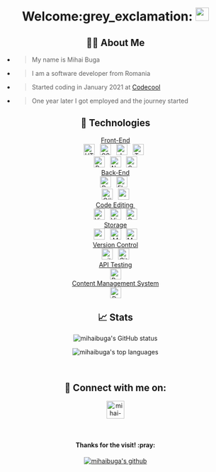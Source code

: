 <h1 align="center">
    Welcome:grey_exclamation:
    <img src="https://raw.githubusercontent.com/MartinHeinz/MartinHeinz/master/wave.gif" height="30px" />
</h1>

<h2 align="center">👨‍💻 About Me</h2>

- > My name is Mihai Buga
- > I am a software developer from Romania
- > Started coding in January 2021 at [Codecool](https://codecool.com/ro/)
- > One year later I got employed and the journey started

<h2 align="center">🔧 Technologies</h2>

<p align="center">
	<u>Front-End</u>
    <br>
    <img
        src="https://img.shields.io/badge/HTML5-E34F26?style=for-the-badge&logo=html5&logoColor=white"
        alt="HTML5 logo"
        title="HTML5"
        height="25"
    />
    &nbsp;
    <img
        src="https://img.shields.io/badge/CSS3-1572B6?style=for-the-badge&logo=css3&logoColor=white"
        alt="CSS3 logo"
        title="CSS3"
        height="25"
    />
    &nbsp;
    <img
        src="https://img.shields.io/badge/JavaScript-282C34?style=for-the-badge&logo=javascript&logoColor=F7DF1E"
        alt="JavaScript logo"
        title="JavaScript"
        height="25"
    />
    &nbsp;
    <img
        src="https://img.shields.io/badge/-TypeScript-%23007ACC.svg?style=for-the-badge&logo=typescript&logoColor=white"
        alt="TypeScript logo"
        title="TypeScript"
        height="25"
    />
    &nbsp;
    <br>
    <img
        src="https://img.shields.io/badge/React-282C34?style=for-the-badge&logo=react&logoColor=61DAFB"
        alt="React logo"
        title="React"
        height="25"
    />
    &nbsp;
    <img
        src="https://img.shields.io/badge/Next.js-black?style=for-the-badge&logo=next.js&logoColor=white"
        alt="Next.js logo"
        title="Next.js"
        height="25"
    />
    &nbsp;
    <img
        src="https://img.shields.io/badge/Sass-hotpink.svg?style=for-the-badge&logo=sass&logoColor=white"
        alt="Sass logo"
        title="Sass"
        height="25"
    />
    <br>
    <u>Back-End</u>
    <br>
    <img
        src="https://img.shields.io/badge/-Python-3670A0?style=for-the-badge&logo=Python&logoColor=ffdd54"
        alt="Python logo"
        title="Python"
        height="25"
    />
    &nbsp;
    <img
        src="https://img.shields.io/badge/Flask-%23000.svg?style=for-the-badge&logo=flask&logoColor=white"
        alt="Flask logo"
        title="Flask"
        height="25"
    />
    &nbsp;
    <br>
    <img
        src="https://img.shields.io/badge/C%23-%23239120.svg?style=for-the-badge&logo=CSharp&logoColor=white"
        alt="C# logo"
        title="C#"
        height="25"
    />
    &nbsp;
    <img
        src="https://img.shields.io/badge/.NET Core-5C2D91?style=for-the-badge&logo=.net&logoColor=white"
        alt="asp-net logo"
        title="asp-net"
        height="25"
    />
    <br>
    <u>Code Editing&nbsp;</u>
    <br>
    <img
        src="https://img.shields.io/badge/Visual%20Studio%20Code-informational?style=for-the-badge&logo=Visual%20Studio%20Code&color=00a1f1&logoColor=007ACC"
        alt="Visual Studio Code logo"
        title="Visual Studio Code"
        height="25"
    />
    &nbsp;
    <img
        src="https://img.shields.io/badge/Visual%20Studio-informational?style=for-the-badge&logo=Visual%20Studio&color=783bd2"
        alt="Visual Studio logo"
        title="Visual Studio"
        height="25"
    />
    &nbsp;
    <img
        src="https://img.shields.io/badge/PyCharm-143?style=for-the-badge&logo=pycharm&logoColor=black&color=black&labelColor=green"
        alt="Pycharm logo"
        title="PyCharm"
        height="25"
    />
    <br>
    <u>Storage</u>
    <br>
    <img
        src="https://img.shields.io/badge/postgres-%23316192.svg?style=for-the-badge&logo=postgresql&logoColor=white"
        alt="postgresql logo"
        title="postgresql"
        height="25"
    />
    &nbsp;
    <img
        src="https://img.shields.io/badge/Microsoft%20SQL%20Sever-CC2927?style=for-the-badge&logo=microsoft%20sql%20server&logoColor=white"
        alt="MSSQLServer logo"
        title="MSSQLServer"
        height="25"
    />
    &nbsp;
    <img
        src="https://img.shields.io/badge/mysql-black?style=for-the-badge&logo=mysql&logoColor=white"
        alt="MySQL logo"
        title="MySQL"
        height="25"
    />
    <br>
    <u>Version Control</u>
    <br>
    <img
        src="https://img.shields.io/badge/git-282C34?style=for-the-badge&logo=git&logoColor=F05032"
        alt="git logo"
        title="git"
        height="25"
    />
    &nbsp;
    <img
        src="https://img.shields.io/badge/GitHub-informational?style=for-the-badge&logo=GitHub&color=181717"
        alt="GitHub logo"
        title="GitHub"
        height="25"
    />
    <br>
    <u>API Testing</u>
    <br>
    <img
        src="https://img.shields.io/badge/Postman-informational?style=for-the-badge&logo=Postman&color=ef5b25"
        alt="Postman logo"
        title="Postman"
        height="25"
    />
    <br>
    <u>Content Management System</u>
    <br>
    <img
        src="https://img.shields.io/badge/Drupal-informational?style=for-the-badge&logo=Drupal&color=0c76ab"
        alt="Drupal logo"
        title="Drupal"
        height="25"
    />
</p>

<h2 align="center">📈 Stats</h2>

<p align="center">
    <img
        src="https://github-readme-stats.vercel.app/api?username=mihaibuga&custom_title=My%20Github%20Stats&count_private=true&show_icons=true&theme=github_dark"
        alt="mihaibuga's GitHub status"
    />
</p>

<p align="center">
    <img
        src="https://github-readme-stats.vercel.app/api/top-langs/?username=mihaibuga&layout=compact&custom_title=My%20Top%20Languages&theme=github_dark"
        alt="mihaibuga's top languages"
    />
</p>

<br />

<h2 align="center">🤝 Connect with me on:</h2>

<p align="center">
    <a href="https://linkedin.com/in/mihai-buga" target="blank">
        <img
            align="center"
            src="https://www.vectorlogo.zone/logos/linkedin/linkedin-icon.svg"
            alt="mihai-buga"
            width="40"
        />
    </a>
</p>

<br />

<h4 align="center">Thanks for the visit! :pray:</h4>

<p align="center">
    <a href="https://github.com/mihaibuga">
        <img src="https://img.shields.io/badge/-@mihaibuga-%23181717?style=flat-square&logo=github" alt="mihaibuga's github" />
    </a>
</p>
